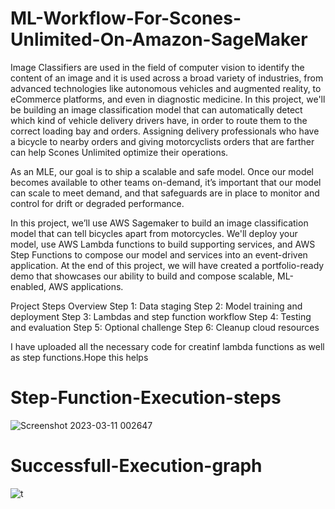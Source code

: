 # ML-Workflow-For-Scones-Unlimited-On-Amazon-SageMaker
Image Classifiers are used in the field of computer vision to identify the content of an image and it is used across a broad variety of industries, from advanced technologies like autonomous vehicles and augmented reality, to eCommerce platforms, and even in diagnostic medicine.
In this project, we'll be building an image classification model that can automatically detect which kind of vehicle delivery drivers have, in order to route them to the correct loading bay and orders. Assigning delivery professionals who have a bicycle to nearby orders and giving motorcyclists orders that are farther can help Scones Unlimited optimize their operations.

As an MLE, our goal is to ship a scalable and safe model. Once our model becomes available to other teams on-demand, it’s important that our model can scale to meet demand, and that safeguards are in place to monitor and control for drift or degraded performance.

In this project, we’ll use AWS Sagemaker to build an image classification model that can tell bicycles apart from motorcycles. We'll deploy your model, use AWS Lambda functions to build supporting services, and AWS Step Functions to compose our model and services into an event-driven application. At the end of this project, we will have created a portfolio-ready demo that showcases our ability to build and compose scalable, ML-enabled, AWS applications.

Project Steps Overview
Step 1: Data staging
Step 2: Model training and deployment
Step 3: Lambdas and step function workflow
Step 4: Testing and evaluation
Step 5: Optional challenge
Step 6: Cleanup cloud resources

I have uploaded all the necessary code for creatinf lambda functions as well as step functions.Hope this helps

# Step-Function-Execution-steps
![Screenshot 2023-03-11 002647](https://user-images.githubusercontent.com/107848751/224406343-61701c28-5002-4cc1-8ecf-94ef5ad36c0c.png)

# Successfull-Execution-graph
![t](https://user-images.githubusercontent.com/107848751/224406127-6a756cd8-e10f-439b-bf48-f8812b0d0995.png)

